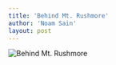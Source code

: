 ```yaml
---
title: 'Behind Mt. Rushmore'
author: 'Noam Sain'
layout: post
---
```


![Behind Mt. Rushmore](http://3.bp.blogspot.com/_8aN4krk1nsk/Sa6DWn_IP6I/AAAAAAAAAKM/x5ipssjqNkg/s400/mt_rushmore.jpg "Behind Mt. Rushmore")
